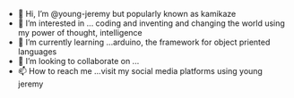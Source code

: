 - 👋 Hi, I’m @young-jeremy but popularly known as kamikaze
- 👀 I’m interested in ... coding and inventing and changing the world using my power of thought, intelligence
- 🌱 I’m currently learning ...arduino, the framework for object priented languages
- 💞️ I’m looking to collaborate on ...
- 📫 How to reach me ...visit my social media platforms using young jeremy

<!---
young-jeremy/young-jeremy is a ✨ special ✨ repository because its `README.md` (this file) appears on your GitHub profile.
You can click the Preview link to take a look at your changes.
--->
